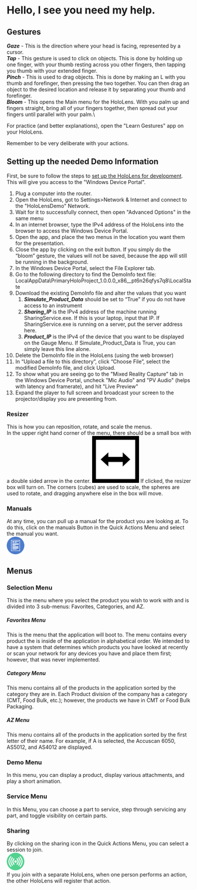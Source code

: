 # Hello, I see you need my help.

## Gestures
**_Gaze_** - This is the direction where your head is facing, represented by a cursor.\
**_Tap_** - This gesture is used to click on objects. This is done by holding up one finger, with your thumb resting across you other fingers, then tapping you thumb with your extended finger.\
**_Pinch_** - This is used to drag objects. This is done by making an L with you thumb and forefinger, then pressing the two together. You can then drag an object to the desired location and release it by separating your thumb and forefinger.\
**_Bloom_** - This opens the Main menu for the HoloLens. With you palm up and fingers straight, bring all of your fingers together, then spread out your fingers until parallel with your palm.\

For practice (and better explanations), open the "Learn Gestures" app on your HoloLens.

Remember to be very deliberate with your actions.  

## Setting up the needed Demo Information
First, be sure to follow the steps to [set up the HoloLens for development](Documentation.md#hololens-development-setup). This will give you access to the "Windows Device Portal".
1. Plug a computer into the router.
2. Open the HoloLens, got to Settings>Network & Internet and connect to the "HoloLensDemo" Network.
3. Wait for it to successfully connect, then open "Advanced Options" in the same menu
4. In an internet browser, type the IPv4 address of the HoloLens into the browser to access the Windows Device Portal.
5. Open the app, and place the two menus in the location you want them for the presentation.
7. Close the app by clicking on the exit button. If you simply do the “bloom” gesture, the values will not be saved, because the app will still be running in the background.
8. In the Windows Device Portal, select the File Explorer tab.
9.	Go to the following directory to find the DemoInfo text file: LocalAppData\\PrimaryHoloProject_1.0.0.0_x86__pt6n26qfys7q8\\LocalState
10.	Download the existing DemoInfo file and alter the values that you want
    1.	**_Simulate_Product_Data_** should be set to “True” if you do not have access to an instrument
    2.	**_Sharing_IP_** is the IPv4 address of the machine running SharingService.exe. If this is your laptop, input that IP. If SharingService.exe is running on a server, put the server address here.
    3.	**_Product_IP_** is the IPv4 of the device that you want to be displayed on the Gauge Menu. If Simulate_Product_Data is True, you can simply leave this line alone.
11.	Delete the DemoInfo file in the HoloLens (using the web browser)
12.	In “Upload a file to this directory”, click “Choose File”, select the modified DemoInfo file, and click Upload.
13. To show what you are seeing go to the "Mixed Reality Capture" tab in the Windows Device Portal, uncheck "Mic Audio" and "PV Audio" (helps with latency and framerate), and hit "Live Preview"
14. Expand the player to full screen and broadcast your screen to the projector/display you are presenting from.


### Resizer
This is how you can reposition, rotate, and scale the menus.\
In the upper right hand corner of the menu, there should be a small box with a double sided arrow in the center. ![alt text](Images/Move_Icon_Black.png "Move Icon") If clicked, the resizer box will turn on. The corners (cubes) are used to scale, the spheres are used to rotate, and dragging anywhere else in the box will move.

### Manuals
At any time, you can pull up a manual for the product you are looking at. To do this, click on the manuals Button in the Quick Actions Menu and select the manual you want.\
![alt text](Images/Manual_Button.png "Manual Button")

## Menus
### Selection Menu
This is the menu where you select the product you wish to work with and is divided into 3 sub-menus: Favorites, Categories, and AZ.
##### Favorites Menu
This is the menu that the application will boot to. The menu contains every product the is inside of the application in alphabetical order. We intended to have a system that determines which products you have looked at recently or scan your network for any devices you have and place them first; however, that was never implemented.
##### Category Menu
This menu contains all of the products in the application sorted by the category they are in. Each Product division of the company has a category (CMT, Food Bulk, etc.); however, the products we have in CMT or Food Bulk Packaging.
##### AZ Menu
This menu contains all of the products in the application sorted by the first letter of their name. For example, if A is selected, the Accuscan 6050, AS5012, and AS4012 are displayed.

### Demo Menu
In this menu, you can display a product, display various attachments, and play a short animation.

### Service Menu
In this Menu, you can choose a part to service, step through servicing any part, and toggle visibility on certain parts.

### Sharing
By clicking on the sharing icon in the Quick Actions Menu, you can select a session to join.\
![alt text](Images/Sharing_Button.png "Sharing Button")\
If you join with a separate HoloLens, when one person performs an action, the other HoloLens will register that action.
